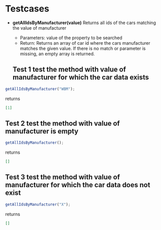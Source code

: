 # Testcases

- **getAllIdsByManufacturer(value)**
  Returns all ids of the cars matching the value of manufacturer

  - Parameters: value of the property to be searched
  - Return: Returns an array of car id where the cars manufacturer matches the given value. If there is no match or parameter is missing, an empty array is returned.

  ## Test 1 test the method with value of manufacturer for which the car data exists

```js
getAllIdsByManufacturer("WBM");
```

returns

```json
[1]
```

## Test 2 test the method with value of manufacturer is empty

```js
getAllIdsByManufacturer();
```

returns

```json
[]
```

## Test 3 test the method with value of manufacturer for which the car data does not exist

```js
getAllIdsByManufacturer("X");
```

returns

```json
[]
```
